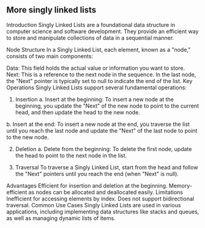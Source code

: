 ## More singly linked lists

Introduction
Singly Linked Lists are a foundational data structure in computer science and software development. They provide an efficient way to store and manipulate collections of data in a sequential manner.

Node Structure
In a Singly Linked List, each element, known as a "node," consists of two main components:

Data: This field holds the actual value or information you want to store.
Next: This is a reference to the next node in the sequence. In the last node, the "Next" pointer is typically set to null to indicate the end of the list.
Key Operations
Singly Linked Lists support several fundamental operations:

1. Insertion
a. Insert at the beginning:
To insert a new node at the beginning, you update the "Next" of the new node to point to the current head, and then update the head to the new node.

b. Insert at the end:
To insert a new node at the end, you traverse the list until you reach the last node and update the "Next" of the last node to point to the new node.

2. Deletion
a. Delete from the beginning:
To delete the first node, update the head to point to the next node in the list.

3. Traversal
To traverse a Singly Linked List, start from the head and follow the "Next" pointers until you reach the end (when "Next" is null).

Advantages
Efficient for insertion and deletion at the beginning.
Memory-efficient as nodes can be allocated and deallocated easily.
Limitations
Inefficient for accessing elements by index.
Does not support bidirectional traversal.
Common Use Cases
Singly Linked Lists are used in various applications, including implementing data structures like stacks and queues, as well as managing dynamic lists of items.
